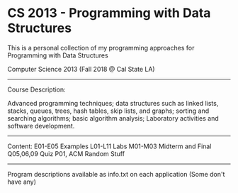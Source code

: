# CS 2013 - Programming with Data Structures

This is a personal collection of my programming approaches for Programming with Data Structures

Computer Science 2013 (Fall 2018 @ Cal State LA)
****************************************************************************************************************************

Course Description:

Advanced programming techniques;  data structures such as linked lists, stacks, queues, trees, hash tables, 
skip lists, and graphs; sorting and searching algorithms; basic algorithm analysis; Laboratory activities and 
software development.

****************************************************************************************************************************

Content:
E01-E05 Examples
L01-L11 Labs
M01-M03 Midterm and Final
Q05,06,09 Quiz
P01, ACM Random Stuff

****************************************************************************************************************************
Program descriptions available as info.txt on each application (Some don't have any)
